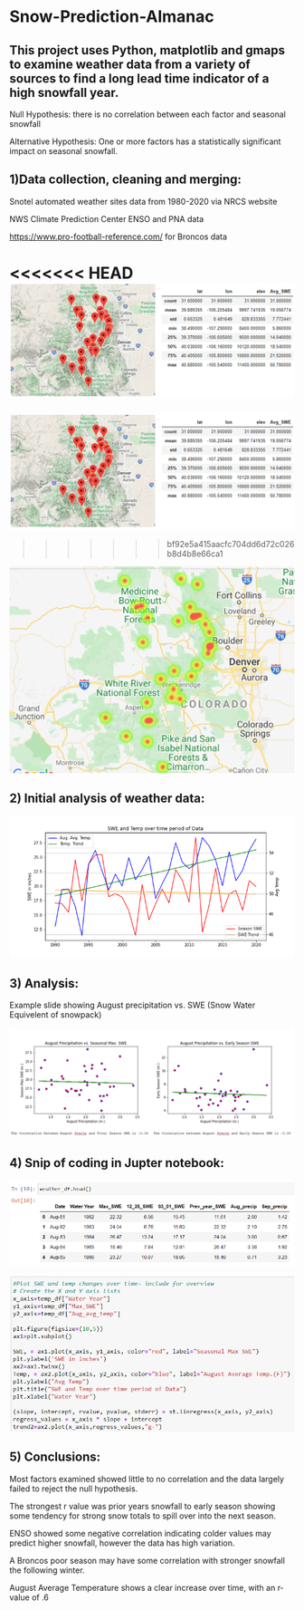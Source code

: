 # Snow-Prediction-Almanac 

## This project uses Python, matplotlib and gmaps to examine weather data from a variety of sources to find a long lead time indicator of a high snowfall year.

Null Hypothesis:  there is no correlation between each factor and seasonal snowfall

Alternative Hypothesis:  One or more factors has a statistically significant impact on seasonal snowfall.

## 1)Data collection, cleaning and merging:

Snotel automated weather sites data from 1980-2020 via NRCS website

NWS Climate Prediction Center ENSO and PNA data

https://www.pro-football-reference.com/ for Broncos data

<<<<<<< HEAD
![snotel](/images/readme_snotel.PNG)
=======
![snotel](https://github.com/ajhibshman/Snow-Prediction-Almanac/blob/main/images/readme_snotel.PNG)

>>>>>>> bf92e5a415aacfc704dd6d72c026b8d4b8e66ca1

![heatmap](https://github.com/ajhibshman/Snow-Prediction-Almanac/blob/main/images/snotel_sites2.PNG)

## 2) Initial analysis of weather data:

![trends](https://github.com/ajhibshman/Snow-Prediction-Almanac/blob/main/images/trends.png)

## 3) Analysis:

Example slide showing August precipitation vs. SWE (Snow Water Equivelent of snowpack)

![aug](https://github.com/ajhibshman/Snow-Prediction-Almanac/blob/main/images/readme_aug.PNG)

## 4) Snip of coding in Jupter notebook:

![df](https://github.com/ajhibshman/Snow-Prediction-Almanac/blob/main/images/readme_df.PNG)

![code](https://github.com/ajhibshman/Snow-Prediction-Almanac/blob/main/images/readme_code.PNG)

## 5) Conclusions:

Most factors examined showed little to no correlation and the data largely failed to reject the null hypothesis.

The strongest r value was prior years snowfall to early season showing some tendency for strong snow totals to spill over into the next season.

ENSO showed some negative correlation indicating colder values may predict higher snowfall, however the data has high variation.

A Broncos poor season may have some correlation with stronger snowfall the following winter. 

August Average Temperature shows a clear increase over time, with an r-value of .6
















